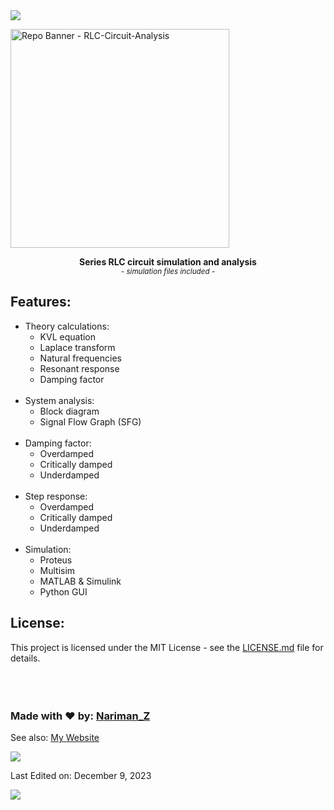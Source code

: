 <!--horizontal divider(gradiant)-->
<img src="https://user-images.githubusercontent.com/73097560/115834477-dbab4500-a447-11eb-908a-139a6edaec5c.gif">

<!--Repo Banner-->
<img height=350 alt="Repo Banner - RLC-Circuit-Analysis" src="https://capsule-render.vercel.app/api?type=waving&color=c4a2bd&height=300&section=header&text=Series%20RLC%20circuit&fontSize=70&fontColor=ffffff&animation=fadeIn&fontAlignY=38&desc=Simulation%20and%20Analysis&descAlignY=60&descAlign=50"></img>

<!--Title-->
<p align="center">
  <b>Series RLC circuit simulation and analysis</b>
  <br> <small> <i>- simulation files included -</i> </small> <br>
</p>  


<!--Body-->
## Features:

- Theory calculations:  
  - KVL equation
  - Laplace transform
  - Natural frequencies
  - Resonant response
  - Damping factor
  <br>
- System analysis:
  - Block diagram
  - Signal Flow Graph (SFG)
  <br>
- Damping factor:
  - Overdamped
  - Critically damped
  - Underdamped
  <br>
- Step response:
  - Overdamped
  - Critically damped
  - Underdamped
  <br>
- Simulation:
  - Proteus
  - Multisim
  - MATLAB & Simulink
  - Python GUI


## License:

This project is licensed under the MIT License - see the
[LICENSE.md](https://github.com/Nariman-Z/RLC-Circuit-Analysis/blob/main/LICENSE) file for
details.
<br>
<br>
<br>
<br>


<!--Footer-->
### Made with ♥️ by: [Nariman_Z](https://github.com/Nariman-Z) ###
See also: [My Website](https://nariman-z.github.io/)

<!--horizontal divider(gradiant)-->
<img src="https://user-images.githubusercontent.com/73097560/115834477-dbab4500-a447-11eb-908a-139a6edaec5c.gif">

<div>
  <p> Last Edited on:  December 9, 2023 </p>
  <!--profile visit count-->
    <a href="https://visitcount.itsvg.in">
    <img src="https://visitcount.itsvg.in/api?id=Nariman-Z&label=Total%20Views&color=12&icon=8&pretty=true" />
  </a>
</div>


